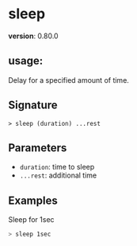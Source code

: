 # sleep

**version**: 0.80.0

## **usage**:

Delay for a specified amount of time.

## Signature

`> sleep (duration) ...rest`

## Parameters

- `duration`: time to sleep
- `...rest`: additional time

## Examples

Sleep for 1sec

```bash
> sleep 1sec
```
